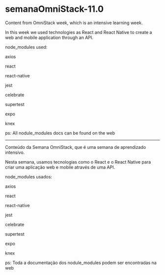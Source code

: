 # semanaOmniStack-11.0
Content from OmniStack week, which is an intensive learning week.

In this week we used technologies as React and React Native
to create a web and mobile application through an API.

node_modules used:

axios

react

react-native

jest

celebrate

supertest

expo

knex

ps: All nodule_modules docs can be found on the web

------------------------------------------------------------------

Conteúdo da Semana OmniStack, que é uma semana de aprendizado intensivo.

Nesta semana, usamos tecnologias como o React e o React Native
para criar uma aplicação web e mobile através de uma API.

node_modules usados:

axios

react

react-native

jest

celebrate

supertest

expo

knex

ps: Toda a documentação dos nodule_modules podem ser encontradas na web

